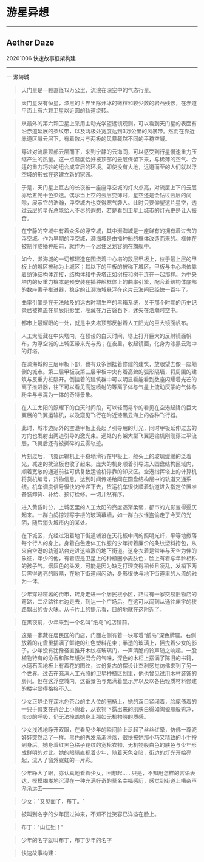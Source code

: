 # 游星异想
-- -
## Aether Daze
20201006 快速故事框架构建
-- -
一 濒海城
>天门星是一颗直径12万公里，流浪在深空中的气态行星。

>天门星没有恒星，漆黑的世界里除开冰的微粒和较少数的岩石残骸，在赤道平面上有六颗卫星以近圆的轨道绕转。

>从最外的第六颗卫星上采用主动光学望远镜观测，可以看到天门星的表面有沿赤道延展的条纹带，以及两极处宽度达到3万公里的风暴带。然而在靠近赤道区域云层下，有着数片与两极的风暴截然不同的平稳空域。

>穿过对流层顶部云层而下，来到宁静的云海间，可以感受到行星慢速重力压缩产生的热量。这一点温度恰好被顶部的云层保留下来，与稀薄的空气、合适的重力巧妙的组合成宜居的环境。即使没有大地，远道而至的人们就以浮空城的形式在这建立新的家园。

>于是，天门星上亘古的长夜被一座座浮空城的灯火点亮，对流层上下的云层亦给五光十色染透。偶尔当上空的云层变薄时，星空还是会钻过云层的间隙，展示它的浩瀚，浮空城内也变得寒气袭人。此时只要仰望这片星空，透过云层的星光总能给人不尽的遐想，若是看到卫星上城市的灯光更是让人振奋。

>在宁静的空域中有着众多的浮空城，其中濒海城是一座鲜有的拥有着过去的浮空城。作为早期的浮空城，濒海城是由播种船的框体改造而来的。框体在被制作成播种船前，就作为一个居住区划容纳在旗舰中。

>如今，濒海城的一切都建造在围绕着中心塔的数层甲板上，位于最上层的甲板上的城区被称为上城区；其以下的甲板的被称下城区。甲板与中心塔依靠着纺锤结构体连接，结构体和中央塔正如树枝和树干连在一起那样。为中央塔内的反重力桩本是预安装在播种船框体上的曲率引擎，配合着结构体底部的数座离子推进器，稳定的让濒海城悬浮在这片云海间已经快一百年了。

>曲率引擎是在无法触及的远古时期生产的黑箱系统，关于那个时期的历史记录已被掩盖在星辰阴影里，埋藏在万古磐石下，迷失在浩瀚时空中。

>都市上最耀眼的一处，就是中央塔顶部反射着人工阳光的巨大镜面帆布。

>人工太阳藏在中央塔内，在预设的白天时间，塔上打开巨大的反射镜面帆布，为浮空城的上城区带来光与热；在夜里，收起镜面，化身为漆黑云海中的灯塔。

>在濒海城的三层甲板下部，也有众多倒挂着修建的建筑，放眼望去像一座颠倒的城市。第二层甲板及第三层甲板中央有着高耸的弧形隔墙，将周围的建筑与反重力桩隔开。倒挂着的建筑群中可以明显看能看到数座闪耀着光芒的离子推进器，往下可以看见高速喷射的等离子体与气星上流动灰蒙的气体与粉尘与与混为一体的奇特景象。

>在人工太阳的照耀下的白天时间段，可以轻而易举的看见在空港起降的巨大翼展的飞翼运输机，以及窥见飞行在附近漆黑云海上的各种飞行器。

>此时，城市边际外的空港甲板上亮起了引导用的灯光，同时甲板延伸过去的方向也发射出两道引导的激光束。远处的有架大型飞翼运输机刚刚穿过平流层，飞翼后还有被撕碎的云雾轨迹。

>片刻过后，飞翼运输机上平稳地滑行在甲板上，舱头上的玻璃缓缓的泛着光，减速的扰流板也收了起来。庞大的机身顺着引导进入圆盘结构区域内，顺着宽敞的通道前往可供复数运输机停靠的卸货区。空港指挥塔上的计算机将货机编号，货物信息，达到时间传递给同在圆盘结构层中的轨道交通系统。机车调度信号很快的传递下去，货运机车很快顺着轨道进入指定位置准备装卸货、补给、预订检修。一切井然有序。

>进入黄昏时分，上城区里的人工太阳的亮度逐渐柔弱，都市的光影变得逼仄起来。一群白鸽掠过写字楼的玻璃幕墙，如一群白衣怪盗偷走了今天的光阴，随后消失城市内的某处。

>在下城区，光经过沿着地下街道铺设在天花板中间的照明光纤，平等地撒落每个行人的身上。身着白色连体工作服的少年挎着廉价的条纹塑料挎包，从来自空港的轨道站台走进这喧嚣的地下街道。这身衣着是常年与天空为伴的象征，年少的他，有着应是卫星上的种植圈小麦肤色，脸上有着与年龄相称的孩子气。烟灰色的头发，可能是因为缺乏打理变得稍长且凌乱，发梢下两只黑得透亮的眼睛，在地下街道间闪动，身影很快与地下街道里的人流的融为一体。

>少年穿过喧嚣的街市，转身走进一个居民楼小区，路过有一家交易旧物店的弯路，二岔路往右边走去，到达一个广场后。在这可以闻到从通往庙宇的狭路飘出的香火味。从卡片上的提示看，目的地就在这附近了。


<!-- 来自天门卫二御临（天门星第二颗卫星）的飞翼运输机穿过大气，来到濒海城。同着相关货物一起运出货舱，随后被移交给一家防务承包商。前来接收物资的承包商工作人员，都穿着的整齐划一的工作制服，制服上有被箭矢射穿的翅膀的标志。完成入港手续后，他们交给少年一套相似的白色工作制服，并交给他一张卡片。没有过多的犹豫，少年带着新的衣物走进工作人员为他准备的充气小帐篷，即刻换上了白色的连体工作服，工作服上箭矢射穿翅膀的标志格外的显眼，这使他看起来像是某个飞行器整备班组成员。 -->

>在黑夜前，少年来到一个名叫“纸岛”的店铺前。

>这是一家藏在居民区的门店，门面左侧有着一块写着“纸岛”深色牌匾。右侧放着的花盘里插满了鲜艳的红色塑料花束；半透的玻璃上，摇曳着少女的影子。少年没有犹豫径直推开木纹框玻璃门，一声清脆的铃声随之响起。一股植物特有的沁香和陈年纸张混合的气味，深色的木柜上摆满了陈旧的书籍，水磨石面地板上有着花的图纹，过份复古的摆设让杰利感觉仿佛来到了另一个世界。过去在充满人工光照的卫星种植区划里，他也曾见过用木材装饰的房间。但在这浮空城内，这番景色与充满着显示屏以及以各色轻质材料修建的楼宇显得格格不入。

>少女正静坐在深木色茶台的主人位的圈椅上，她的双目紧闭着，脸庞倚着的一只手臂支在茶台上小憩着，从衣物下露出来的肌肤白得如陶瓷那般秀净，淡淡的呼吸，仍无法掩盖她身上那如无机物般的质感。

>少女浅浅地睁开双眼，在看见少年的瞬间脸上泛起了丝丝红晕，仿佛一尊瓷娃娃突然活了一样。黑色的秀发渐渐滑落，很快被她那小巧又精致的小手捋到身后。她身着红黑色格子花纹的宽松衣物，无机物般白色的肤色与少年形成鲜明的对比。她的眼睛直视着少年，随着天色变暗，街边的灯光开始亮起，流入了窗外霓虹的一片彩。

>少年睁大了眼，亦认真地看着少女，回想起......只是，不知用怎样的言语表达，模模糊糊地沉浸在一种充满好奇的莫名幸福感历，感觉到街道上嘈杂声渐渐远去————

>少女："又见面了，布丁。"

>被叫到名字的少年回过神来，不知不觉笑容已洋溢在脸上。

>布丁："山红姐！"

>少年的名字就叫布丁，布丁少年的名字

>快速故事构建：